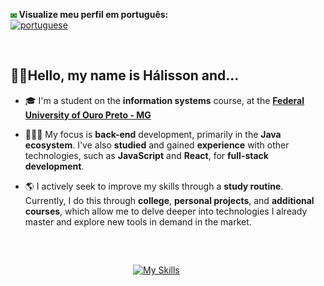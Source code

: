 <p align = "left">
  <strong> <img src = "images\br.png" width = 2.0% height = 2.0% > Visualize meu perfil em português: </strong>
<br>
  <a href = "https://github.com/HalissonPiov/HalissonPiov/blob/62198aef2115c4cc5c9c3c283e17eb9460c09b9c/readme-ptbr.md">
    <img src = "https://img.shields.io/badge/Português-Clique%20aqui-white.svg" alt = "portuguese" /> 
  </a>
</p>

<br>

## ✌🏻Hello, my name is Hálisson and...

- 🎓 I'm a student on the **information systems** course, at the [**Federal University of Ouro Preto - MG**](https://ufop.br/)

- 🧑🏻‍💻 My focus is **back-end** development, primarily in the **Java ecosystem**. I've also **studied** and gained **experience** with other technologies, such as **JavaScript** and **React**, for **full-stack development**.

- 🌎 I actively seek to improve my skills through a **study routine**. Currently, I do this through **college**, **personal projects**, and **additional courses**, which allow me to delve deeper into technologies I already master and explore new tools in demand in the market.
<br>

##
&emsp;&emsp;&emsp;&emsp;&emsp;&emsp;&emsp;&emsp;&emsp;&emsp;&emsp;&emsp;&emsp;&emsp;[![My Skills](https://skillicons.dev/icons?i=git,html,css,c,nodejs,react,java,spring,python)](https://skillicons.dev)
